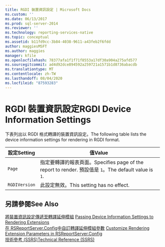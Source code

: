 ```yaml
---
title: RGDI 裝置資訊設定 | Microsoft Docs
ms.custom: ''
ms.date: 06/13/2017
ms.prod: sql-server-2014
ms.reviewer: ''
ms.technology: reporting-services-native
ms.topic: conceptual
ms.assetid: b11fd9cc-3b84-4038-9611-a43feb2f6fdd
author: maggiesMSFT
ms.author: maggies
manager: kfile
ms.openlocfilehash: 78377afa1f1f71f8553a17df30a904a275afd577
ms.sourcegitcommit: ad4d92dce894592a259721a1571b1d8736abacdb
ms.translationtype: MT
ms.contentlocale: zh-TW
ms.lasthandoff: 08/04/2020
ms.locfileid: "87593283"
---
```

# <a name="rgdi-device-information-settings"></a><span data-ttu-id="26c63-102">RGDI 裝置資訊設定</span><span class="sxs-lookup"><span data-stu-id="26c63-102">RGDI Device Information Settings</span></span>
  <span data-ttu-id="26c63-103">下表列出以 RGDI 格式轉譯的裝置資訊設定。</span><span class="sxs-lookup"><span data-stu-id="26c63-103">The following table lists the device information settings for rendering in RGDI format.</span></span>  
  
|<span data-ttu-id="26c63-104">設定</span><span class="sxs-lookup"><span data-stu-id="26c63-104">Setting</span></span>|<span data-ttu-id="26c63-105">值</span><span class="sxs-lookup"><span data-stu-id="26c63-105">Value</span></span>|  
|-------------|-----------|  
|`Page`|<span data-ttu-id="26c63-106">指定要轉譯的報表頁面。</span><span class="sxs-lookup"><span data-stu-id="26c63-106">Specifies page of the report to render.</span></span> <span data-ttu-id="26c63-107">預設值是 `1`。</span><span class="sxs-lookup"><span data-stu-id="26c63-107">The default value is `1`.</span></span>|  
|`RGDIVersion`|<span data-ttu-id="26c63-108">此設定無效。</span><span class="sxs-lookup"><span data-stu-id="26c63-108">This setting has no effect.</span></span>|  
  
## <a name="see-also"></a><span data-ttu-id="26c63-109">另請參閱</span><span class="sxs-lookup"><span data-stu-id="26c63-109">See Also</span></span>  
 <span data-ttu-id="26c63-110">[將裝置資訊設定傳遞至轉譯延伸模組](report-server-web-service/net-framework/passing-device-information-settings-to-rendering-extensions.md) </span><span class="sxs-lookup"><span data-stu-id="26c63-110">[Passing Device Information Settings to Rendering Extensions](report-server-web-service/net-framework/passing-device-information-settings-to-rendering-extensions.md) </span></span>  
 <span data-ttu-id="26c63-111">[在 RSReportServer.Config中自訂轉譯延伸模組參數](customize-rendering-extension-parameters-in-rsreportserver-config.md) </span><span class="sxs-lookup"><span data-stu-id="26c63-111">[Customize Rendering Extension Parameters in RSReportServer.Config](customize-rendering-extension-parameters-in-rsreportserver-config.md) </span></span>  
 [<span data-ttu-id="26c63-112">技術參考 &#40;SSRS&#41;</span><span class="sxs-lookup"><span data-stu-id="26c63-112">Technical Reference &#40;SSRS&#41;</span></span>](../../2014/reporting-services/technical-reference-ssrs.md)  
  
  
